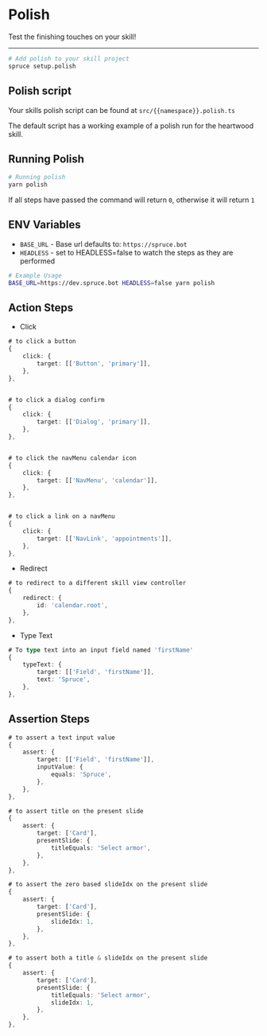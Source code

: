 # Polish

Test the finishing touches on your skill!

---

```bash
# Add polish to your skill project
spruce setup.polish

```

## Polish script

Your skills polish script can be found at `src/{{namespace}}.polish.ts`

The default script has a working example of a polish run for the heartwood skill.

## Running Polish

```bash
# Running polish
yarn polish

```

If all steps have passed the command will return `0`, otherwise it will return `1`

## ENV Variables

- `BASE_URL` - Base url defaults to: `https://spruce.bot`
- `HEADLESS` - set to HEADLESS=false to watch the steps as they are performed

```bash
# Example Usage
BASE_URL=https://dev.spruce.bot HEADLESS=false yarn polish

```

## Action Steps

- Click

```ts
# to click a button
{
	click: {
		target: [['Button', 'primary']],
	},
},


# to click a dialog confirm
{
	click: {
		target: [['Dialog', 'primary']],
	},
},


# to click the navMenu calendar icon
{
	click: {
		target: [['NavMenu', 'calendar']],
	},
},


# to click a link on a navMenu
{
	click: {
		target: [['NavLink', 'appointments']],
	},
},


```

- Redirect

```ts
# to redirect to a different skill view controller
{
	redirect: {
		id: 'calendar.root',
	},
},
```

- Type Text

```ts
# To type text into an input field named 'firstName'
{
	typeText: {
		target: [['Field', 'firstName']],
		text: 'Spruce',
	},
},
```

## Assertion Steps

```ts
# to assert a text input value
{
	assert: {
		target: [['Field', 'firstName']],
		inputValue: {
			equals: 'Spruce',
		},
	},
},

# to assert title on the present slide
{
	assert: {
		target: ['Card'],
		presentSlide: {
			titleEquals: 'Select armor',
		},
	},
},

# to assert the zero based slideIdx on the present slide
{
	assert: {
		target: ['Card'],
		presentSlide: {
			slideIdx: 1,
		},
	},
},

# to assert both a title & slideIdx on the present slide
{
	assert: {
		target: ['Card'],
		presentSlide: {
			titleEquals: 'Select armor',
			slideIdx: 1,
		},
	},
},
```

